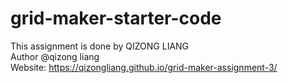 # grid-maker-starter-code

This assignment is done by QIZONG LIANG
<br/>
Author @qizong liang
<br/>
Website: https://qizongliang.github.io/grid-maker-assignment-3/
